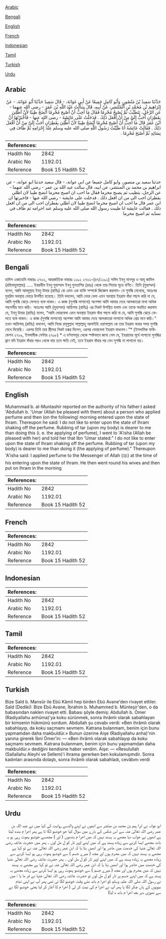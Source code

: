 [Arabic](#arabic)

[Bengali](#bengali)

[English](#english)

[French](#french)

[Indonesian](#indonesian)

[Tamil](#tamil)

[Turkish](#turkish)

[Urdu](#urdu)

## Arabic


<div dir="rtl" lang="ar" style={{fontSize:'larger',backgroundColor:'#f8f9fa',padding:20}}>
حَدَّثَنَا سَعِيدُ بْنُ مَنْصُورٍ، وَأَبُو كَامِلٍ جَمِيعًا عَنْ أَبِي عَوَانَةَ، - قَالَ سَعِيدٌ حَدَّثَنَا أَبُو عَوَانَةَ، - عَنْ إِبْرَاهِيمَ بْنِ مُحَمَّدِ بْنِ الْمُنْتَشِرِ، عَنْ أَبِيهِ، قَالَ سَأَلْتُ عَبْدَ اللَّهِ بْنَ عُمَرَ - رضى الله عنهما - عَنِ الرَّجُلِ، يَتَطَيَّبُ ثُمَّ يُصْبِحُ مُحْرِمًا فَقَالَ مَا أُحِبُّ أَنْ أُصْبِحَ مُحْرِمًا أَنْضَخُ طِيبًا لأَنْ أَطَّلِيَ بِقَطِرَانٍ أَحَبُّ إِلَىَّ مِنْ أَنْ أَفْعَلَ ذَلِكَ ‏.‏ فَدَخَلْتُ عَلَى عَائِشَةَ - رضى الله عنها - فَأَخْبَرْتُهَا أَنَّ ابْنَ عُمَرَ قَالَ مَا أُحِبُّ أَنْ أُصْبِحَ مُحْرِمًا أَنْضَخُ طِيبًا لأَنْ أَطَّلِيَ بِقَطِرَانٍ أَحَبُّ إِلَىَّ مِنْ أَنْ أَفْعَلَ ذَلِكَ ‏.‏ فَقَالَتْ عَائِشَةُ أَنَا طَيَّبْتُ رَسُولَ اللَّهِ صلى الله عليه وسلم عِنْدَ إِحْرَامِهِ ثُمَّ طَافَ فِي نِسَائِهِ ثُمَّ أَصْبَحَ مُحْرِمًا ‏.‏
</div>
<div style={{backgroundColor:'#f8f9fa',padding:20, marginBottom: 10}}><table> <thead> <tr> <th>References:</th> <th></th> </tr> </thead> <tbody><tr><td>Hadith No</td><td>2842</td></tr><tr><td>Arabic No</td><td>1192.01</td></tr><tr><td>Reference</td><td>Book 15 Hadith 52</td></tr></tbody></table></div>


<div dir="rtl" lang="ar" style={{fontSize:'larger',backgroundColor:'#f8f9fa',padding:20}}>
حدثنا سعيد بن منصور، وابو كامل جميعا عن ابي عوانة، - قال سعيد حدثنا ابو عوانة، - عن ابراهيم بن محمد بن المنتشر، عن ابيه، قال سالت عبد الله بن عمر - رضى الله عنهما - عن الرجل، يتطيب ثم يصبح محرما فقال ما احب ان اصبح محرما انضخ طيبا لان اطلي بقطران احب الى من ان افعل ذلك . فدخلت على عايشة - رضى الله عنها - فاخبرتها ان ابن عمر قال ما احب ان اصبح محرما انضخ طيبا لان اطلي بقطران احب الى من ان افعل ذلك . فقالت عايشة انا طيبت رسول الله صلى الله عليه وسلم عند احرامه ثم طاف في نسايه ثم اصبح محرما
</div>
<div style={{backgroundColor:'#f8f9fa',padding:20, marginBottom: 10}}><table> <thead> <tr> <th>References:</th> <th></th> </tr> </thead> <tbody><tr><td>Hadith No</td><td>2842</td></tr><tr><td>Arabic No</td><td>1192.01</td></tr><tr><td>Reference</td><td>Book 15 Hadith 52</td></tr></tbody></table></div>

## Bengali


<div dir="ltr" lang="bn" style={{fontSize:'larger',backgroundColor:'#f8f9fa',padding:20}}>
হাদিস একাডেমি নাম্বারঃ ২৭৩২, আন্তর্জাতিক নাম্বারঃ ১১৯২ ২৭৩২-(৪৭/১১৯২) সাঈদ ইবনু মানসূর ও আবূ কামিল (রহিমাহুমাল্লাহ) ..... ইবরাহীম ইবনু মুহাম্মাদ ইবনু মুনতাশির (রহঃ) থেকে তার পিতার সূত্রে বর্ণিত। তিনি (মুহাম্মদ) বলেন, আমি আবদুল্লাহ ইবনু উমার (রাযিঃ) কে এমন এক ব্যক্তি সম্পর্কে জিজ্ঞেস করলাম- যে সুগন্ধি মেখেছে, অতঃপর মুহরিম অবস্থায় ভোরে উপনীত হয়েছে। তিনি বললেন, আমি ভোর বেলা এমন অবস্থায় ইহরাম বাঁধা পছন্দ করি না যে, আমি সুগন্ধি ঝেড়ে ফেলতে ব্যস্ত থাকব। এ কাজ (সুগন্ধি লাগানো) অপেক্ষা আমি আমার দেহে আলকাতরা মাখা অধিক পছন্দনীয় মনে করি। অতঃপর আমি (মুহাম্মদ) আয়িশাহ (রাযিঃ) এর নিকট উপস্থিত হলাম এবং তাকে অবহিত করলাম যে, ইবনু উমার (রাযিঃ) বলেন, “আমি ভোরবেলা এমন অবস্থায় ইহরাম বাঁধা পছন্দ করি না যে, আমি সুগন্ধি ঝেড়ে ফেলতে ব্যস্ত থাকব। এ কাজ (সুগন্ধি লাগানো) অপেক্ষা আমি আমার দেহে আলকাতরা লাগানো অধিক শ্রেয় মনে করি।" তখন আয়িশাহ্ (রাযিঃ) বললেন, আমি নিজে রসূলুল্লাহ সাল্লাল্লাহু আলাইহি ওয়াসাল্লাম কে তার ইহরাম বাধার সময় সুগন্ধি মেখে দিয়েছি। এরপর তিনি তার স্ত্রীদের নিকট চক্কর দিলেন, এরপর ভোরবেলা ইহরাম বাধলেন।”* (ইসলামিক ফাউন্ডেশন ২৭০৯, ইসলামীক সেন্টার ২৭০৮) * এ বর্ণনাসমূহ থেকে স্পষ্টভাবে জানা গেল যে, ইহরামের পূর্বে লাগানো সুগন্ধির ঘ্রাণ যদি ইহরাম বাঁধার পরও থেকে যায় তবে ক্ষতি নেই, তবে ইহরাম বাঁধার পর যেন সুগন্ধি না লাগানো হয়।
</div>
<div style={{backgroundColor:'#f8f9fa',padding:20, marginBottom: 10}}><table> <thead> <tr> <th>References:</th> <th></th> </tr> </thead> <tbody><tr><td>Hadith No</td><td>2842</td></tr><tr><td>Arabic No</td><td>1192.01</td></tr><tr><td>Reference</td><td>Book 15 Hadith 52</td></tr></tbody></table></div>

## English


<div dir="ltr" lang="en" style={{fontSize:'larger',backgroundColor:'#f8f9fa',padding:20}}>
Muhammad b. al-Muntashir reported on the authority of his father:I asked 'Abdullah b. 'Umar (Allah be pleased with them) about a person who applied perfume and then (on the following) morning entered upon the state of lhram. Thereupon he said: I do not like to enter upon the state of Ihram shaking off the perfume. Rubbing of tar (upon my body) is dearer to me than doing this (i. e. the applying of perfume), I went to 'A'isha (Allah be pleased with her) and told her that Ibn 'Umar stated:" I do not like to enter upon the state of Ihram shaking off the perfume. Rubbing of tar (upon my body) is dearer to me than doing it (the applying of perfume)." Thereupon 'A'isha said: I applied perfume to the Messenger of Allah (ﷺ) at the time of his entering upon the state of Ihram. He then went round his wives and then put on Ihram in the morning
</div>
<div style={{backgroundColor:'#f8f9fa',padding:20, marginBottom: 10}}><table> <thead> <tr> <th>References:</th> <th></th> </tr> </thead> <tbody><tr><td>Hadith No</td><td>2842</td></tr><tr><td>Arabic No</td><td>1192.01</td></tr><tr><td>Reference</td><td>Book 15 Hadith 52</td></tr></tbody></table></div>

## French


<div dir="ltr" lang="fr" style={{fontSize:'larger',backgroundColor:'#f8f9fa',padding:20}}>

</div>
<div style={{backgroundColor:'#f8f9fa',padding:20, marginBottom: 10}}><table> <thead> <tr> <th>References:</th> <th></th> </tr> </thead> <tbody><tr><td>Hadith No</td><td>2842</td></tr><tr><td>Arabic No</td><td>1192.01</td></tr><tr><td>Reference</td><td>Book 15 Hadith 52</td></tr></tbody></table></div>

## Indonesian


<div dir="ltr" lang="id" style={{fontSize:'larger',backgroundColor:'#f8f9fa',padding:20}}>

</div>
<div style={{backgroundColor:'#f8f9fa',padding:20, marginBottom: 10}}><table> <thead> <tr> <th>References:</th> <th></th> </tr> </thead> <tbody><tr><td>Hadith No</td><td>2842</td></tr><tr><td>Arabic No</td><td>1192.01</td></tr><tr><td>Reference</td><td>Book 15 Hadith 52</td></tr></tbody></table></div>

## Tamil


<div dir="ltr" lang="ta" style={{fontSize:'larger',backgroundColor:'#f8f9fa',padding:20}}>

</div>
<div style={{backgroundColor:'#f8f9fa',padding:20, marginBottom: 10}}><table> <thead> <tr> <th>References:</th> <th></th> </tr> </thead> <tbody><tr><td>Hadith No</td><td>2842</td></tr><tr><td>Arabic No</td><td>1192.01</td></tr><tr><td>Reference</td><td>Book 15 Hadith 52</td></tr></tbody></table></div>

## Turkish


<div dir="ltr" lang="tr" style={{fontSize:'larger',backgroundColor:'#f8f9fa',padding:20}}>
Bize Saîd b. Mansûr ile Ebû Kâmil hep birden Ebû Avane'den rivayet ettiler. Saîd (Dediki): Bize Ebû Avane, İbrahim b. Muhammed b. Münteşir'den, o da babasından naklen rivayet etti. Babası şöyle demiş: Abdullah b. Ömer (Radiyallahu anhüma)'ya koku sürünmek, sonra ihrâmlı olarak sabahlayan bir kimsenin hükmünü sordum. Abdullah şu cevabı verdi: «Ben ihrâmlı olarak sabahlayıp, da koku saçmamı sevmem. Katrana bulanmam, benim için bunu yapmamdan daha makbuldür.» Bunun üzerine Aişe (Radiyallahu anha)'nin yanına girerek İbni Ömer'in: — «Ben ihrâmlı olarak sabahlayıp da koku saçmamı sevmem. Katrana bulanmam, benim için bunu yapmamdan daha makbuldür.» dediğini kendisine haber verdim. Aişe: — «Resulullah (Sallallahu Aleyhi ve Sellem)'i ihrama gererken ben kokulamışımdir. Sonra kadınları arasında dolaştı, sonra ihrâmlı olarak sabahladı, cevâbını verdi
</div>
<div style={{backgroundColor:'#f8f9fa',padding:20, marginBottom: 10}}><table> <thead> <tr> <th>References:</th> <th></th> </tr> </thead> <tbody><tr><td>Hadith No</td><td>2842</td></tr><tr><td>Arabic No</td><td>1192.01</td></tr><tr><td>Reference</td><td>Book 15 Hadith 52</td></tr></tbody></table></div>

## Urdu


<div dir="rtl" lang="ur" style={{fontSize:'larger',backgroundColor:'#f8f9fa',padding:20}}>
ابو عوانہ نے ابرا ہیم بن محمد بن منتشر سے انھوں نے اپنے والدسے روایت کی کہا میں نے عبد اللہ بن عمر رضی اللہ تعالیٰ عنہ سے اس شکس کے بارے میں سوال کیا جو خوشبو لگا تا ہے پھر احرا م بندھ لیتا ہے انھوں نے جواب دیا مجھے یہ پسند نہیں کہ میں احرا م بندھوں ( اور ) مجھسے خوشبو پھوٹ رہی ہو یہ بات مجھے ایسا کرنے سے زیادہ پسند ہے کہ میں اپنے اوپر تار کو ل مل لوں ۔ پھر میں حجرت عائشہ رضی اللہ تعالیٰ عنہا کی خدمت میں ھاضر ہوا اور انھیں بتا یا کہ ابن عمر رضی اللہ تعالیٰ عنہ نے تو کہا ہے مجھے یہ پسند نہیں کہ میں محرم ہوں اور مجھ ( میرے جسم ) سے خوشبو پھوٹ رہی ہو ایسا کرنے سے زیادہ مجھے یہ زیادہ پسند ہے کہ میں اپنے اوپر تار کو ل مل لوں ۔ پھر حضرت عائشہ رضی اللہ تعالیٰ عنہا کی خدمت میں حاضر ہوا اور انھیں بتا یا کہ ابن عمر رضی اللہ تعالیٰ عنہ نے تو کہا ہے مجھے یہ پسند نہیں کہ میں محرم ہوں اور مجھ ( میرے جسم ) سے خوشبو پھوٹ رہی ہو ایسا کرنے سے زیادہ مجھے یہ پسند ہے کہ میں اپنے جسم پر تار کو ل مل لوں تو حضرت عائشہ رضی اللہ تعالیٰ عنہا نے فر ما یا : میں نے رسول اللہ صلی اللہ علیہ وسلم کو احرا م باند ھتے وقت خوشبو لگا ئی تھی پھر آپ نے اپنی تمام بیویوں کے ہاں چکر لگا یا پھر آپ نے احرا م کی نیت کر لی ( احرا م کا آغاز کر لیا یعنی خوشبو لگا نے سے تھوڑی دیر بعد احرا م باند ھ لیا)
</div>
<div style={{backgroundColor:'#f8f9fa',padding:20, marginBottom: 10}}><table> <thead> <tr> <th>References:</th> <th></th> </tr> </thead> <tbody><tr><td>Hadith No</td><td>2842</td></tr><tr><td>Arabic No</td><td>1192.01</td></tr><tr><td>Reference</td><td>Book 15 Hadith 52</td></tr></tbody></table></div>